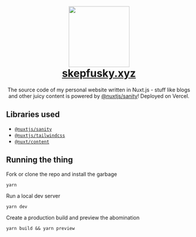 <h1 align="center">
  <img src="https://user-images.githubusercontent.com/94678583/169239867-282eadb0-dd3e-4af6-b071-3a1ea94c34ee.png" width="165">
  <br>
  <a href="https://skepfusky.xyz">skepfusky.xyz</a>
</h1>

<p align="center">
The source code of my personal website written in Nuxt.js - stuff like blogs and other juicy content is powered by
<a href="https://github.com/nuxt-community/sanity-module">@nuxtjs/sanity</a>! Deployed on Vercel.
</p>

## Libraries used

- [`@nuxtjs/sanity`](https://github.com/nuxt-community/sanity-module)
- [`@nuxtjs/tailwindcss`](https://github.com/nuxt-community/tailwindcss-module)
- [`@nuxt/content`](https://github.com/nuxt/content)

## Running the thing

Fork or clone the repo and install the garbage

```console
yarn
```

Run a local dev server

```console
yarn dev
```

Create a production build and preview the abomination

```console
yarn build && yarn preview
```
